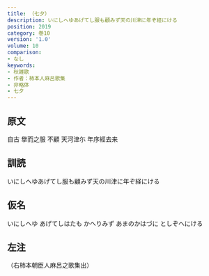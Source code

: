 ```yaml
---
title: （七夕）
description: いにしへゆあげてし服も顧みず天の川津に年ぞ経にける
position: 2019
category: 巻10
version: '1.0'
volume: 10
comparison:
- なし
keywords:
- 秋雑歌
- 作者：柿本人麻呂歌集
- 非略体
- 七夕
---
```


## 原文

自古 擧而之服 不顧 天河津尓 年序經去来

## 訓読

いにしへゆあげてし服も顧みず天の川津に年ぞ経にける

## 仮名

いにしへゆ あげてしはたも かへりみず あまのかはづに としぞへにける

## 左注

（右柿本朝臣人麻呂之歌集出）
